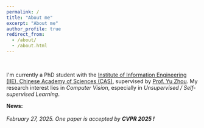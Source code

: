 ```yaml
---
permalink: /
title: "About me"
excerpt: "About me"
author_profile: true
redirect_from: 
  - /about/
  - /about.html
---
```


<br>

I'm currently a PhD student with the [Institute of Information Engineering (IIE), Chinese Academy of Sciences (CAS)](https://www.iie.ac.cn/), supervised by [Prof. Yu Zhou](https://people.ucas.ac.cn/~yuzhou). My research interest lies in *Computer Vision*, especially in *Unsupervised / Self-supervised Learning*.


<div class="news">
    <strong>News: </strong><br><br>
    <em>February 27, 2025. One paper is accepted by <strong style="">CVPR 2025 !</strong>  </em><br><br>
